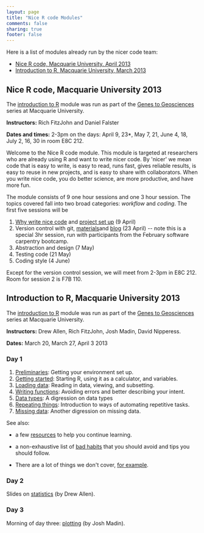 ```yaml
---
layout: page
title: "Nice R code Modules"
comments: false
sharing: true
footer: false
---
```


Here is a list of modules already run by the nicer code team: 

- [Nice R code, Macquarie University, April 2013](#nice-r-code-macquarie-university-2013)
- [Introduction to R, Macquarie University, March 2013](#introduction-to-r-macquarie-university-2013)

## Nice R code, Macquarie University 2013 ##

The [introduction to R](http://www.gg.mq.edu.au/rep/#GG_R_modules)
module was run as part of the 
[Genes to Geosciences](http://www.gg.mq.edu.au) series at Macquarie 
University.

**Instructors:** Rich FitzJohn and Daniel Falster

**Dates and times:** 2-3pm on the days: April 9, 23*, May 7, 21, June 4, 18, July 2, 16, 30 in room E8C 212.  

Welcome to the Nice R code module. This module is targeted at researchers who 
are already using R and want to write nicer code. By 'nicer' we mean code that 
is easy to write, is easy to read, runs fast, gives reliable results, is easy 
to reuse in new projects, and is easy to share with collaborators. When you 
write nice code, you do better science, are more productive, and have more fun.

The  module consists of 9 one hour sessions and one 3 hour session. 
The topics covered fall into two broad categories: *workflow* and
*coding*. The first five sessions will be 

1. [Why write nice code](../blog/2013-04-05-why-nice-code/) and [project set up](../blog/2013-04-05-projects/) (9 April)
2. Version control with git, [materials](../git/)and [blog](../blog/2013-04-23-git/) (23 April) -- note this is a special 3hr
session, run with participants from the February software carpentry
bootcamp.
4. Abstraction and design (7 May)
5. Testing code (21 May)
3. Coding style (4 June)

Except for the version control session, we will meet from 2-3pm in E8C
212. Room for session 2 is F7B 110.

## Introduction to R, Macquarie University 2013

The [introduction to R](http://www.gg.mq.edu.au/rep/#GG_R_modules)
module was run as part of the 
[Genes to Geosciences](http://www.gg.mq.edu.au) series at Macquarie 
University.

**Instructors:** Drew Allen, Rich FitzJohn, Josh Madin, David Nipperess.

**Dates:** March 20, March 27, April 3 2013

### Day 1
1. [Preliminaries](../intro/preliminaries.html): Getting your environment set
   up.
2. [Getting started](../intro/getting-started.html): Starting R, using it as
   a calculator, and variables.
3. [Loading data](../intro/loading-data.html): Reading in data, viewing, and
   subsetting.
4. [Writing functions](../intro/writing-functions.html): Avoiding errors and
   better describing your intent.
5. [Data types](../intro/data-types.html): A digression on data types
6. [Repeating things](../intro/repeating-things.html): Introduction to ways of
   automating repetitive tasks.
7. [Missing data](../intro/missing-data.html): Another digression on missing
   data.

See also:

* a few [resources](../intro/resources.html) to help you continue
learning.

* a non-exhaustive list of [bad habits](../intro/bad-habits.html)
that you should avoid and tips you should follow.

* There are a lot of things we don't cover, [for example](../intro/not-covered.html).

### Day 2

Slides on [statistics](../intro/stats.html) (by Drew Allen).

### Day 3
Morning of day three: [plotting](../intro/plotting.html) (by Josh Madin).

